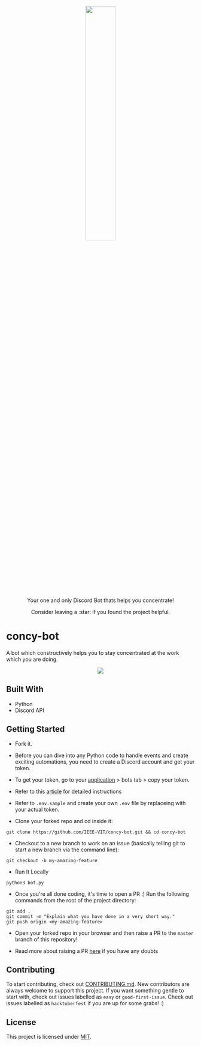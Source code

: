 <p align="center"><img width="40%" src="https://hacktoberfest.digitalocean.com/_nuxt/img/logo-hacktoberfest-full.f42e3b1.svg"/></p>

<p align="center">Your one and only Discord Bot thats helps you concentrate!</p>
<p align="center">Consider leaving a :star: if you found the project helpful.</p>

# concy-bot
A bot which constructively helps you to stay concentrated at the work which you are doing.

<p align="center"><img src="https://user-images.githubusercontent.com/71512843/135589859-898f8678-d1b5-4d25-ae99-3eb8265d5721.gif"></img></p>

## Built With
* Python
* Discord API
## Getting Started
* Fork it.
* Before you can dive into any Python code to handle events and create exciting automations, you need to create a Discord account and get your token.

* To get your token, go to your [application]("https://discord.com/developers/applications/") > bots tab > copy your token. 

* Refer to this [article](https://realpython.com/how-to-make-a-discord-bot-python/) for detailed instructions


* Refer to `.env.sample` and create your own `.env` file by replaceing <Token> with your actual token.

* Clone your forked repo and cd inside it:

```
git clone https://github.com/IEEE-VIT/concy-bot.git && cd concy-bot
```

* Checkout to a new branch to work on an issue (basically telling git to start a new branch via the command line):

```
git checkout -b my-amazing-feature
```

* Run It Locally
```
python3 bot.py
```

* Once you're all done coding, it's time to open a PR :)
Run the following commands from the root of the project directory:

```
git add .
git commit -m "Explain what you have done in a very short way."
git push origin <my-amazing-feature>
```



* Open your forked repo in your browser and then raise a PR to the `master` branch of this repository!

* Read more about raising a PR [here](https://www.freecodecamp.org/news/how-to-make-your-first-pull-request-on-github-3/) if you have any doubts

## Contributing
To start contributing, check out [CONTRIBUTING.md](https://github.com/IEEE-VIT/Templa-rs/blob/master/CONTRIBUTING.md). New contributors are always welcome to support this project. If you want something gentle to start with, check out issues labelled as `easy` or `good-first-issue`. Check out issues labelled as `hacktoberfest` if you are up for some grabs! :) 

## License
This project is licensed under [MIT](https://github.com/IEEE-VIT/concy-bot/blob/master/LICENSE).